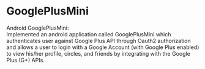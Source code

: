 # GooglePlusMini

Android GooglePlusMini:  
Implemented an android application called GooglePlusMini which authenticates user against Google Plus API through 
Oauth2 authorization and allows a user to login with a Google Account (with Google Plus enabled) 
to view his/her profile, circles, and friends by integrating with the Google Plus (G+) APIs. 
